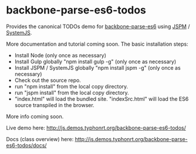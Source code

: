 # backbone-parse-es6-todos
Provides the canonical TODOs demo for [backbone-parse-es6](https://github.com/typhonjs-parse/backbone-parse-es6) using [JSPM](http://jspm.io/) / [SystemJS](https://github.com/systemjs/systemjs).

More documentation and tutorial coming soon. The basic installation steps:
- Install Node (only once as necessary)
- Install Gulp globally "npm install gulp -g" (only once as necessary)
- Install JSPM / SystemJS globally "npm install jspm -g" (only once as necessary)
- Check out the source repo.
- run "npm install" from the local copy directory.
- run "jspm install" from the local copy directory.
- "index.html" will load the bundled site. "indexSrc.html" will load the ES6 source transpiled in the browser.

More info coming soon. 

Live demo here: http://js.demos.typhonrt.org/backbone-parse-es6-todos/

Docs (class overview) here: http://js.demos.typhonrt.org/backbone-parse-es6-todos/docs/
